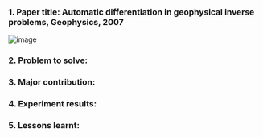 ### 1. Paper title: Automatic differentiation in geophysical inverse problems, Geophysics, 2007
![image](https://github.com/user-attachments/assets/5c53ebfb-25ab-43aa-9d5f-3286d7989b52)

### 2. Problem to solve:



### 3. Major contribution:


### 4. Experiment results:



### 5. Lessons learnt:

